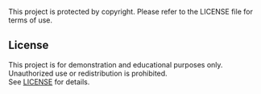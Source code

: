 This project is protected by copyright. Please refer to the LICENSE file for terms of use.
## License
This project is for demonstration and educational purposes only.  
Unauthorized use or redistribution is prohibited.  
See [LICENSE](./LICENSE) for details.

